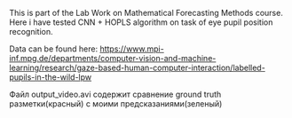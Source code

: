 This is part of the Lab Work on Mathematical Forecasting Methods course.
Here i have tested CNN + HOPLS algorithm on task of eye pupil position recognition.

Data can be found here: https://www.mpi-inf.mpg.de/departments/computer-vision-and-machine-learning/research/gaze-based-human-computer-interaction/labelled-pupils-in-the-wild-lpw

Файл output_video.avi содержит сравнение ground truth разметки(красный) с моими предсказаниями(зеленый)



